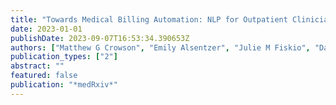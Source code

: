 ```yaml
---
title: "Towards Medical Billing Automation: NLP for Outpatient Clinician Note Classification"
date: 2023-01-01
publishDate: 2023-09-07T16:53:34.390653Z
authors: ["Matthew G Crowson", "Emily Alsentzer", "Julie M Fiskio", "David Bates"]
publication_types: ["2"]
abstract: ""
featured: false
publication: "*medRxiv*"
---
```


